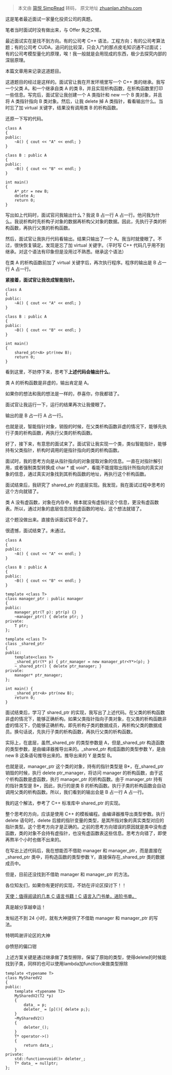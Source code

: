 > 本文由 [简悦 SimpRead](http://ksria.com/simpread/) 转码， 原文地址 [zhuanlan.zhihu.com](https://zhuanlan.zhihu.com/p/662637642)

这是笔者最近面试一家量化投资公司的真题。

笔者当时面试时没有做出来，与 Offer 失之交臂。

最近面试实在是找不到方向。有的公司考 C++ 语法，工程方向；有的公司考算法题；有的公司考 CUDA，追问的比较深，只会入门的那点皮毛知识通不过面试；有的公司考模型量化的原理，唉！我一般就是会用现成的东西，极少去探究内部的深层原理。

本篇文章用来记录这道题目。

这道题目的经过是这样的。面试官让我在开发环境里写一个 C++ 类的继承。我写一个父类 A，和一个继承自类 A 的类 B，并且实现析构函数，在析构函数里打印一些信息。写完后，面试官让我创建一个 A 类指针和 new 一个 B 类对象，并且将 A 类指针指向 B 类对象。然后，让我 delete 掉 A 类指针，看看输出什么。当时忘了加 virtual 关键字，结果没有调用类 B 的析构函数。

还原一下写的代码。

```
class A
{
public:
    ~A() { cout << "A" << endl; }
}

class B : public A
{
public:
    ~B() { cout << "B" << endl; }
}

int main()
{
    A* ptr = new B;
    delete A;
    return 0;
}
```

写出如上代码时，面试官问我输出什么？我说 B 占一行 A 占一行。他问我为什么。我说析构时先析构子对象的数据再析构父对象的数据。因此，先执行子类的析构函数，再执行父类的析构函数。

然后，面试官让我执行代码看输出。结果只输出了一个 A。我当时就傻眼了。不过，很快恢复镇定。发现是忘了加 virtual 关键字。（平时写 C++ 代码几乎用不到继承。对这个语法有印象但是没用过不熟悉。继承这个语法）

在类 A 的析构函数前加了 virtual 关键字后，再次执行程序。程序的输出是 B 占一行 A 占一行。

**紧接着，面试官让我改成智能指针。**

```
class A
{
public:
    ~A() { cout << "A" << endl; }
}

class B : public A
{
public:
    ~B() { cout << "B" << endl; }
}

int main()
{
    shared_ptr<A> ptr(new B);
    return 0;
}
```

看到这里，不妨停下来，思考下**上述代码会输出什么**。

类 A 的析构函数是非虚的，输出肯定是 A。

如果你的想法和我的想法是一样的，恭喜你，你我都错了。

面试官让我运行一下，运行的结果再次让我傻眼了。

输出的是 B 占一行 A 占一行。

也就是说，智能指针对象，销毁的时候，在父类析构函数非虚的情况下，能够先执行子类的析构函数，再执行父类的析构函数。

好了，接下来，有意思的面试来了。面试官让我实现一个类，类似智能指针，能够持有父类指针，析构时调用的是指针指向的类的析构函数。

面试时，我的思考方向是从指针指向的对象提取对象的信息。一直在对指针解引用，或者强制类型转换成 char * 或 void*，看能不能提取出指针所指向的真实对象的信息，通过真实对象找到其析构函数的地址，再执行这个析构函数。

面试结束后，我研究了 shared_ptr 的底层实现。我发现，我在面试过程中思考的这个方向就错了。

类 A 没有虚函数，对象在内存中，根本就没有虚指针这个信息，更没有虚函数表。所以，通过对象的底层信息找到虚函数的地址，这个想法就错了。

这个题没做出来。直接告诉面试官不会了。

很遗憾，面试结束了。未通过。

```
class A
{
public:
    ~A() { cout << "A" << endl; }
}

class B : public A
{
public:
    ~B() { cout << "B" << endl; }
}

template <class T>
class manager_ptr : public manager
{
public:
    manager_ptr(T p): ptr(p) {}
    ~manager_ptr() { delete ptr; }
private:
    T ptr;
};

template <class T>
class _shared_ptr
{
public:
    template<class Y>
    _shared_ptr(Y* p) { ptr_manager = new manager_ptr<Y*>(p); }
    ~_shared_ptr() { delete ptr_manager; }
private:
    manager* ptr_manager;
};

int main() {
    _shared_ptr<A> ptr(new B);
    return 0;
}
```

面试结束后，学习了 shared_ptr 的实现，我写出了上述代码。在父类的析构函数非虚的情况下，能够正确析构。如果父类指针指向子类对象，在父类的析构函数非虚的情况下，仍能够正确析构，即先析构子类的数据成员，再析构父类的数据成员。换句话说，先执行子类的析构函数，再执行父类的析构函数。

实际上，在底层，虽然_shared_ptr 的类型参数是 A，但是_shared_ptr 构造函数的类型参数，是由编译器推导出来的。_shared_ptr 构成函数的类型参数 Y，是由 new B 这条语句推导出来的。推导出来的 Y 是类型 B。

也就是说，manager_ptr 这个类的对象，持有的指针类型是 B*，在_shared_ptr 销毁的时候，执行 delete ptr_manager，将访问 manager 的析构函数，由于这个析构函数是虚函数，执行 manager_ptr 的析构函数。由于 manager_ptr 持有的指针类型是 B*，因此，执行的是类 B 的析构函数。执行子类的析构函数会自动调用父类的析构函数。所以，我们看到的输出会是 B 占一行 A 占一行。

我的这个解法，参考了 C++ 标准库中 shared_ptr 的实现。

整个思考的方向，应该是使用 C++ 的模板编程。由编译器推导出类型参数。执行 delete 语句时，delete 后接的指针变量的类型，是其所指对象的真实类型对应的指针类型。这个思考方向才是正确的。之前的思考方向错误的原因就是类中没有虚函数，类的对象不会持有虚指针，也没有虚函数表这些信息。思考方向错了，即使再熬半个小时也做不出来的。

在写出上述代码后，我在想能否不借助 manager 和 manager_ptr，而是直接在_shared_ptr 类中，将构造函数的类型参数 Y，直接保存在_shared_ptr 类的数据成员中。

但是，目前还没找到不借助 manager 和 manager_ptr 的方法。

各位知友们，如果你有更好的实现，不妨在评论区探讨下！！

[天使：值得阅读的几本 C 语言书籍！C 语言入门书单，进阶书单。](https://zhuanlan.zhihu.com/p/441526949)

真是越分享越幸运！

发帖还不到 24 小时，就有大神提供了不借助 manager 和 manager_ptr 的写法。

特明鸣谢评论区的大神

@愤怒的偏口钳

上述方案关键是通过继承做了类型擦除，保留了原始的类型，使得delete的时候能找到子类，同样的也可以使用lambda加function来做类型擦除

```
template <typename T>
class MySharedV2
{
public:
    template <typename T2>
    MySharedV2(T2 *p)
    {
        data_ = p;
        deleter_ = [p](){ delete p;};
    }
    ~MySharedV2()
    {
        deleter_();
    }
    T* operator->()
    {
        return data_;
    }
private:
    std::function<void()> deleter_;
    T* data_ = nullptr;
};
```